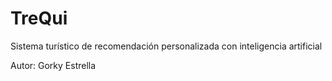 # TreQui
Sistema turístico de recomendación personalizada con inteligencia artificial 

Autor: Gorky Estrella

